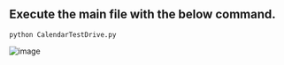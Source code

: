## Execute the main file with the below command.
 ```python3
python CalendarTestDrive.py
 ```  
![image](https://github.com/rebuild-123/Python-Head-First-Design-Patterns/blob/main/pictures_for_README/factory_challenge.png)